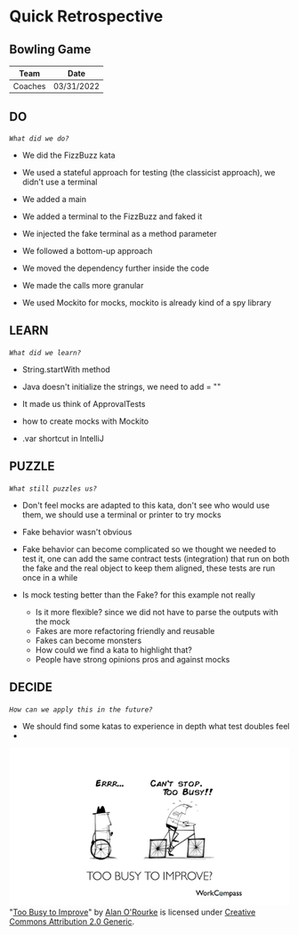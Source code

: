 # Quick Retrospective

## Bowling Game

| Team | Date |
| -- | ---- |
| Coaches| 03/31/2022 |

## DO
_`What did we do?`_

- We did the FizzBuzz kata
- We used a stateful approach for testing (the classicist approach), we didn't use a terminal

- We added a main
- We added a terminal to the FizzBuzz and faked it
- We injected the fake terminal as a method parameter
- We followed a bottom-up approach

- We moved the dependency further inside the code
- We made the calls more granular
- We used Mockito for mocks, mockito is already kind of a spy library

## LEARN
_`What did we learn?`_

- String.startWith method
- Java doesn't initialize the strings, we need to add = ""
- It made us think of ApprovalTests

- how to create mocks with Mockito
- .var shortcut in IntelliJ

## PUZZLE
_`What still puzzles us?`_

- Don't feel mocks are adapted to this kata, don't see who would use them, we should use a terminal or printer to try mocks
- Fake behavior wasn't obvious
- Fake behavior can become complicated so we thought we needed to test it, one can add the same contract tests (integration) that run on both the fake and the real object to keep them aligned, these tests are run once in a while

- Is mock testing better than the Fake? for this example not really
  - Is it more flexible? since we did not have to parse the outputs with the mock
  - Fakes are more refactoring friendly and reusable
  - Fakes can become monsters
  - How could we find a kata to highlight that?
  - People have strong opinions pros and against mocks

## DECIDE
_`How can we apply this in the future?`_

- We should find some katas to experience in depth what test doubles feel
-

![Retrospective](./images/Retrospective.jpg)<br>
"[Too Busy to Improve](https://commons.wikimedia.org/wiki/File:Too_Busy_To_Improve_-_Performance_Management_-_Square_Wheels.png)" by [Alan O'Rourke](https://www.flickr.com/people/33524159@N00) is licensed under [Creative Commons Attribution 2.0 Generic](https://creativecommons.org/licenses/by/2.0/deed.en).
